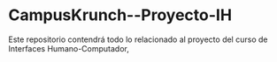 # CampusKrunch--Proyecto-IH
Este repositorio contendrá todo lo relacionado al proyecto del curso de Interfaces Humano-Computador, 
